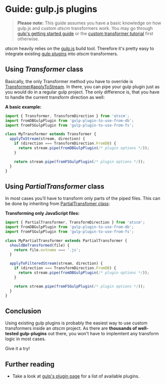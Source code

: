 # Guide: gulp.js plugins

> **Please note:** This guide assumes you have a basic knowledge on how gulp.js and custom _atscm_ transformers work. You may go through [gulp's getting started guide](https://github.com/gulpjs/gulp/blob/master/docs/getting-started.md) or the [custom transformer tutorial](https://atscm.github.io/atscm/manual/tutorial/custom-transformer.html) first otherwise.

_atscm_ heavily relies on the [gulp.js](http://gulpjs.com) build tool. Therefore it's pretty easy to integrate existing [gulp plugins](http://gulpjs.com/plugins/) into _atscm_ transformers.

## Using _Transformer_ class

Basically, the only Transformer method you have to override is [Transformer#applyToStream](https://atscm.github.io/atscm/class/src/lib/transform/Transformer.js~Transformer.html#instance-method-applyToStream). In there, you can pipe your gulp plugin just as you would do in a regular gulp project. The only difference is, that you have to handle the current transform direction as well:

**A basic example:**

```javascript
import { Transformer, TransformDirection } from 'atscm';
import fromDBGulpPlugin from 'gulp-plugin-to-use-from-db';
import fromFSGulpPlugin from 'gulp-plugin-to-use-from-fs';

class MyTransformer extends Transformer {
  applyToStream(stream, direction) {
    if (direction === TransformDirection.FromDB) {
      return stream.pipe(fromDBGulpPlugin(/* plugin options */));
    }

    return stream.pipe(fromFSGulpPlugin(/* plugin options */));
  }
}
```

## Using _PartialTransformer_ class

In most cases you'll have to transform only parts of the piped files. This can be done by inheriting from [PartialTransfomer class](https://atscm.github.io/atscm/class/src/lib/transform/PartialTransformer.js~PartialTransformer.html):

**Transforming only JavaScript files:**

```javascript
import { PartialTransformer, TransformDirection } from 'atscm';
import fromDBGulpPlugin from 'gulp-plugin-to-use-from-db';
import fromFSGulpPlugin from 'gulp-plugin-to-use-from-fs';

class MyPartialTransformer extends PartialTransformer {
  shouldBeTransformed(file) {
    return file.extname === '.js';
  }

  applyToFilteredStream(stream, direction) {
    if (direction === TransformDirection.FromDB) {
      return stream.pipe(fromDBGulpPlugin(/* plugin options */));
    }

    return stream.pipe(fromFSGulpPlugin(/* plugin options */));
  }
}
```

## Conclusion

Using existing gulp plugins is probably the easiest way to use custom transformers inside an _atscm_ project. As there are **thousands of well-tested gulp-plugins** out there, you won't have to implemtent any transform logic in most cases.

Give it a try!

## Further reading

- Take a look at [gulp's plugin page](http://gulpjs.com/plugins/) for a list of available plugins.
